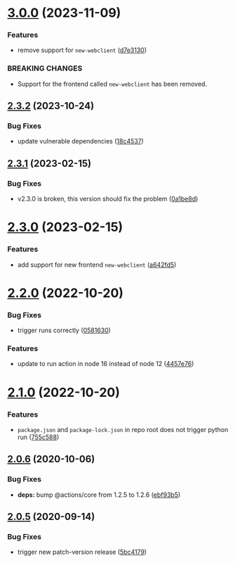 # [3.0.0](https://github.com/Lundalogik/differential-build-action/compare/v2.3.2...v3.0.0) (2023-11-09)


### Features

* remove support for `new-webclient` ([d7e3130](https://github.com/Lundalogik/differential-build-action/commit/d7e3130e3ef871ec696f818bb1ce6a872f009fe1))


### BREAKING CHANGES

* Support for the frontend called `new-webclient`
has been removed.

## [2.3.2](https://github.com/Lundalogik/differential-build-action/compare/v2.3.1...v2.3.2) (2023-10-24)


### Bug Fixes

* update vulnerable dependencies ([18c4537](https://github.com/Lundalogik/differential-build-action/commit/18c4537ec25dbffa5f7a58f36ba37a35c685718e))

## [2.3.1](https://github.com/Lundalogik/differential-build-action/compare/v2.3.0...v2.3.1) (2023-02-15)


### Bug Fixes

* v2.3.0 is broken, this version should fix the problem ([0a1be8d](https://github.com/Lundalogik/differential-build-action/commit/0a1be8dcb3d56da7606caef7a5c3e4977a560b3b))

# [2.3.0](https://github.com/Lundalogik/differential-build-action/compare/v2.2.0...v2.3.0) (2023-02-15)


### Features

* add support for new frontend `new-webclient` ([a642fd5](https://github.com/Lundalogik/differential-build-action/commit/a642fd53862ca38a8da37cbd45dc190af112f853))

# [2.2.0](https://github.com/Lundalogik/differential-build-action/compare/v2.1.0...v2.2.0) (2022-10-20)


### Bug Fixes

* trigger runs correctly ([0581630](https://github.com/Lundalogik/differential-build-action/commit/0581630d411885be071a57daf5b0526c68beb95a))


### Features

* update to run action in node 16 instead of node 12 ([4457e76](https://github.com/Lundalogik/differential-build-action/commit/4457e765cf93b5f7c904ab241a9897f1c96a9e3d))

# [2.1.0](https://github.com/Lundalogik/differential-build-action/compare/v2.0.6...v2.1.0) (2022-10-20)


### Features

* `package.json` and `package-lock.json` in repo root does not trigger python run ([755c588](https://github.com/Lundalogik/differential-build-action/commit/755c5881b899a62c8bedf08735b874f4fa766bba))

## [2.0.6](https://github.com/Lundalogik/differential-build-action/compare/v2.0.5...v2.0.6) (2020-10-06)


### Bug Fixes

* **deps:** bump @actions/core from 1.2.5 to 1.2.6 ([ebf93b5](https://github.com/Lundalogik/differential-build-action/commit/ebf93b5e79a9e232a0d02a23ab509c07def2e0a1))

## [2.0.5](https://github.com/Lundalogik/differential-build-action/compare/v2.0.4...v2.0.5) (2020-09-14)


### Bug Fixes

* trigger new patch-version release ([5bc4179](https://github.com/Lundalogik/differential-build-action/commit/5bc41790915fbc7a23651af261882c99e28912c8))
